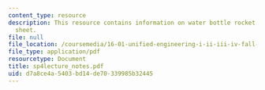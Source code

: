 ```yaml
---
content_type: resource
description: This resource contains information on water bottle rocket design cheat
  sheet.
file: null
file_location: /coursemedia/16-01-unified-engineering-i-ii-iii-iv-fall-2005-spring-2006/d7a8ce4a5403bd14de70339985b32445_sp4lecture_notes.pdf
file_type: application/pdf
resourcetype: Document
title: sp4lecture_notes.pdf
uid: d7a8ce4a-5403-bd14-de70-339985b32445
---
```

